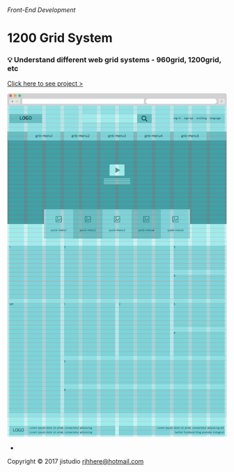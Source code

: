 
###### Front-End Development

# 1200 Grid System

### :bulb: Understand different web grid systems - 960grid, 1200grid, etc

[Click here to see project >](https://jistudio.github.io/My_CSS_STUDY/10_grid1200/index.html)

[<img src="/ASSETS/grid1200.jpg" alt="vertical align">](https://jistudio.github.io/My_CSS_STUDY/10_grid1200/index.html)

-


Copyright © 2017 jistudio <rjhhere@hotmail.com> 
